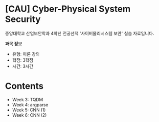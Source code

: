 # [CAU] Cyber-Physical System Security

중앙대학교 산업보안학과 4학년 전공선택 '사이버물리시스템 보안' 실습 자료입니다.

**과목 정보**
- 유형: 이론 강의
- 학점: 3학점
- 시간: 3시간

# Contents
- Week 3: TQDM
- Week 4: argparse
- Week 5: CNN (1)
- Week 6: CNN (2)

